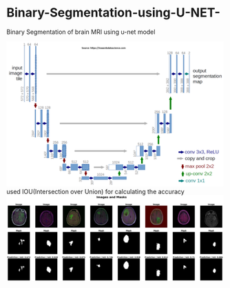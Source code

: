 # Binary-Segmentation-using-U-NET-
Binary Segmentation of brain MRI using u-net model

![image info](https://github.com/arjun-1215/Binary-Segmentation-using-U-NET-/blob/main/download.png)
used IOU(Intersection over Union) for calculating the accuracy
![image info](https://github.com/arjun-1215/Binary-Segmentation-using-U-NET-/blob/main/output_1.png)
